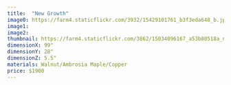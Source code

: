 ```yaml
---
title:  "New Growth"
image0: https://farm4.staticflickr.com/3932/15429101761_b3f3eda648_b.jpg
image1:
image2:
thumbnail: https://farm4.staticflickr.com/3862/15034096167_a53b80518a_n.jpg
dimensionX: 99"
dimensionY: 28"
dimensionZ: 5.5"
materials: Walnut/Ambrosia Maple/Copper
price: $1900
---
```

